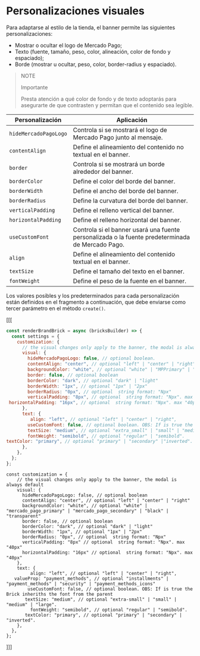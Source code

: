 # Personalizaciones visuales

Para adaptarse al estilo de la tienda, el banner permite las siguientes personalizaciones:

- Mostrar o ocultar el logo de Mercado Pago;
- Texto (fuente, tamaño, peso, color, alineación, color de fondo y espaciado);
- Borde (mostrar u ocultar, peso, color, border-radius y espaciado).

> NOTE
> 
> Importante
>
> Presta atención a qué color de fondo y de texto adoptarás para asegurarte de que contrasten y permitan que el contenido sea legible.

| Personalización | Aplicación|
|---|---|
| `hideMercadoPagoLogo` | Controla si se mostrará el logo de Mercado Pago junto al mensaje.|
| `contentAlign` | Define el alineamiento del contenido no textual en el banner.|
| `border` | Controla si se mostrará un borde alrededor del banner.|
| `borderColor` | Define el color del borde del banner.|
| `borderWidth` | Define el ancho del borde del banner.|
| `borderRadius` | Define la curvatura del borde del banner.|
| `verticalPadding` | Define el relleno vertical del banner.|
| `horizontalPadding` | Define el relleno horizontal del banner.|
| `useCustomFont` | Controla si el banner usará una fuente personalizada o la fuente predeterminada de Mercado Pago.|
| `align` | Define el alineamiento del contenido textual en el banner.|
| `textSize` | Define el tamaño del texto en el banner.|
| `fontWeight` | Define el peso de la fuente en el banner.|

Los valores posibles y los predeterminados para cada personalización están definidos en el fragmento a continuación, que debe enviarse como tercer parámetro en el método `create()`.

[[[
```javascript
const renderBrandBrick = async (bricksBuilder) => {
  const settings = {
    customization: {
      // the visual changes only apply to the banner, the modal is always default
      visual: {
        hideMercadoPagoLogo: false, // optional boolean.
        contentAlign: "center", // optional "left" | "center" | "right".
        backgroundColor: "white", // optional "white" | "MPPrimary" | "MPSecondary" | "black" | "transparent"
        border: false, // optional boolean
        borderColor: "dark", // optional "dark" | "light"
        borderWidth: "1px", // optional "1px" | "2px"
        borderRadius: "0px", // optional  string format: "Npx"
        verticalPadding: "8px", // optional  string format: "Npx". max "40px"
 horizontalPadding: "16px", // optional  string format: "Npx". max "40px"
      },
      text: {
         align: "left", // optional "left" | "center" | "right",
        useCustomFont: false, // optional boolean. OBS: If is true the Brick inheriths the font from the parent
        textSize: "medium", // optional "extra_small" | "small" | "medium" | "large".
        fontWeight: "semibold", // optional "regular" | "semibold".
textColor: "primary", // optional "primary" | "secondary" |"inverted".
      },
    },
  };
};
```
```react-jsx
const customization = {
    // the visual changes only apply to the banner, the modal is always default
    visual: {
      hideMercadoPagoLogo: false, // optional boolean
      contentAlign: "center", // optional "left" | "center" | "right"
      backgroundColor: "white", // optional "white" | "mercado_pago_primary" | "mercado_pago_secondary" | "black" | "transparent"
      border: false, // optional boolean
      borderColor: "dark", // optional "dark" | "light"
      borderWidth: "1px", // optional "1px" | "2px"
      borderRadius: "0px", // optional  string format: "Npx"
      verticalPadding: "8px" // optional  string format: "Npx". max "40px"
      horizontalPadding: "16px" // optional  string format: "Npx". max "40px"
    },
    text: {
         align: "left", // optional "left" | "center" | "right",
   valueProp: "payment_methods", // optional "installments" | "payment_methods" | "security" | "payment_methods_icons"
        useCustomFont: false, // optional boolean. OBS: If is true the Brick inheriths the font from the parent
       textSize: "medium", // optional "extra-small" | "small" | "medium" | "large".
         fontWeight: "semibold", // optional "regular" | "semibold".
       textColor: "primary", // optional "primary" | "secondary" | "inverted".
    },
  },
};
```
]]]